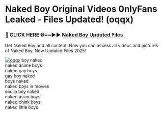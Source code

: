 # Naked Boy Original Videos 0nlyFans Leaked - Files Updated! (oqqx)

<h3>🔴 CLICK HERE 🌐==►► <a href="https://tinyurl.com/up5wt9bj" rel="nofollow">Naked Boy Updated Files</a></h3>

Get Naked Boy and all content. Now you can access all videos and pictures of Naked Boy. New Updated Files 2025!

[![oqqx](https://i.imgur.com/ABiUzMV.gif)](https://tinyurl.com/up5wt9bj)
boy naked<br>
naked anime boys<br>
naked gay boys<br>
gay boy naked<br>
boys naked<br>
naked boys in movies<br>
soulja boy naked<br>
naked asian boys<br>
naked chink boys<br>
naked little boys